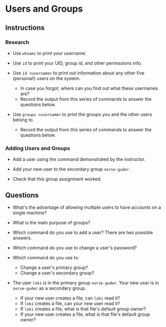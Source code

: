 # Users and Groups

## Instructions

### Research

- Use `whoami` to print your username.

- Use `id` to print your UID, group id, and other permissions info.

- Use `id <username>` to print out information about any other five (personal!) users on the system.
  - In case you forgot, where can you find out what these usernames are?
  - Record the output from this series of commands to answer the questions below.

- Use `groups <username>` to print the groups you and the other users belong to.
  - Record the output from this series of commands to answer the questions below.

### Adding Users and Groups
- Add a user using the command demonstrated by the instructor.

- Add your new user to the secondary group `norse-guder`.

- Check that this group assignment worked.

## Questions
- What's the advantage of allowing multiple users to have accounts on a single machine?

- What is the main purpose of groups?

- Which command do you use to add a user? There are two possible answers.

- Which command do you use to change a user's password?

- Which command do you use to:
  - Change a user's primary group?
  - Change a user's secondary group?

- The user `loki` is in the primary group `norse-guder`. Your new user is in `norse-guder` as a secondary group.
  - If your new user creates a file, can `loki` read it?
  - If `loki` creates a file, can your new user read it?
  - If `loki` creates a file, what is that file's default group owner?
  - If your new user creates a file, what is that file's default group owner?

